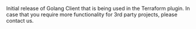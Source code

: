 Initial release of Golang Client that is being used in the Terraform plugin. In case that you require more functionality for 3rd party projects, please contact us.
